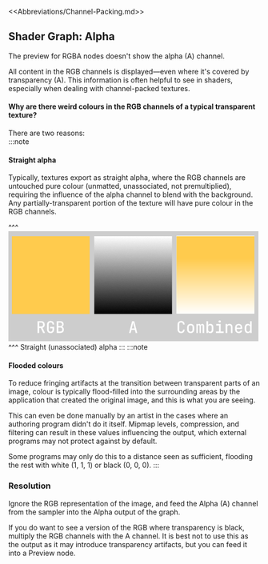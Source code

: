<<Abbreviations/Channel-Packing.md>>  
## Shader Graph: Alpha

The preview for RGBA nodes doesn't show the alpha (A) channel.  

All content in the RGB channels is displayed—even where it's covered by transparency (A). This information is often helpful to see in shaders, especially when dealing with channel-packed textures.

#### Why are there weird colours in the RGB channels of a typical transparent texture?
There are two reasons:  
:::note  
#### Straight alpha
Typically, textures export as straight alpha, where the RGB channels are untouched pure colour (unmatted, unassociated, not premultiplied), requiring the influence of the alpha channel to blend with the background.  
Any partially-transparent portion of the texture will have pure colour in the RGB channels.

^^^
![Straight alpha blending](straight-alpha-blending.png)
^^^ Straight (unassociated) alpha
:::
:::note
#### Flooded colours
To reduce fringing artifacts at the transition between transparent parts of an image, colour is typically flood-filled into the surrounding areas by the application that created the original image, and this is what you are seeing.

This can even be done manually by an artist in the cases where an authoring program didn't do it itself. Mipmap levels, compression, and filtering can result in these values influencing the output, which external programs may not protect against by default.

Some programs may only do this to a distance seen as sufficient, flooding the rest with white (1, 1, 1) or black (0, 0, 0).
:::
### Resolution
Ignore the RGB representation of the image, and feed the Alpha (A) channel from the sampler into the Alpha output of the graph.

If you do want to see a version of the RGB where transparency is black, multiply the RGB channels with the A channel. It is best not to use this as the output as it may introduce transparency artifacts, but you can feed it into a Preview node.
